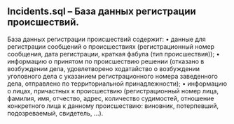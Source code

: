 <h2>Incidents.sql – База данных регистрации происшествий.</h2>

База данных регистрации происшествий содержит:
• данные для регистрации сообщений о происшествиях (регистрационный номер сообщения, дата регистрации, краткая фабула (тип происшествия));
• информацию о принятом по происшествию решении (отказано в возбуждении дела, удовлетворено ходатайство о возбуждении уголовного дела с указанием регистрационного номера заведенного дела, отправлено по территориальной принадлежности);
• информацию о лицах, причастных к происшествию (регистрационный номер лица, фамилия, имя, отчество, адрес, количество судимостей, отношение конкретного лица к данному происшествию: виновник, потерпевший, подозреваемый, свидетель, ...).
